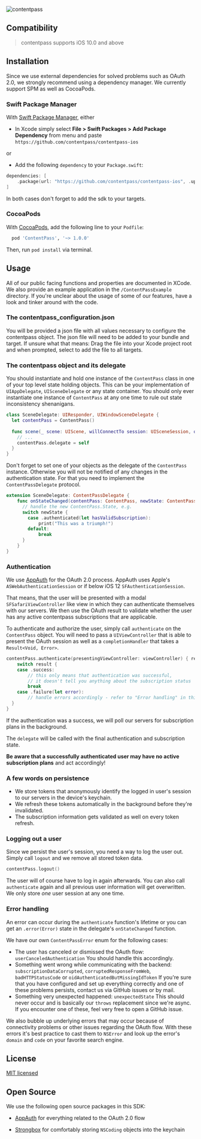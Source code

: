 ![contentpass](https://www.contentpass.de/img/logo.svg)



## Compatibility


> contentpass supports iOS 10.0 and above



## Installation

Since we use external dependencies for solved problems such as OAuth 2.0, we strongly recommend using a dependency manager.
We currently support SPM as well as CocoaPods.



### Swift Package Manager

With [Swift Package Manager](https://swift.org/package-manager), either
* In Xcode simply select **File > Swift Packages > Add Package Dependency** from menu and paste `https://github.com/contentpass/contentpass-ios`

or

* Add the following `dependency` to your `Package.swift`:
```swift
dependencies: [
    .package(url: "https://github.com/contentpass/contentpass-ios", .upToNextMajor(from: "1.0.0"))
]
```

In both cases don't forget to add the sdk to your targets.



### CocoaPods

With [CocoaPods](https://guides.cocoapods.org/using/getting-started.html), add the following line to your `Podfile`:
```ruby
  pod 'ContentPass', '~> 1.0.0'
```

Then, run `pod install` via terminal.



## Usage

All of our public facing functions and properties are documented in XCode.
We also provide an example application in the `/ContentPassExample` directory. If you're unclear about the usage of some of our features, have a look and tinker around with the code.

### The contentpass_configuration.json

You will be provided a json file with all values necessary to configure the contentpass object. The json file will need to be added to your bundle and target.
If unsure what that means: Drag the file into your Xcode project root and when prompted, select to add the file to all targets.

### The contentpass object and its delegate

You should instantiate and hold one instance of the `ContentPass` class in one of your top level state holding objects. This can be your implementation of `UIAppDelegate`, `UISceneDelegate` or any state container. You should only ever instantiate one instance of `ContentPass` at any one time to rule out state inconsistency shenanigans.


```swift
class SceneDelegate: UIResponder, UIWindowSceneDelegate {
  let contentPass = ContentPass()
  
  func scene(_ scene: UIScene, willConnectTo session: UISceneSession, options connectionOptions: UIScene.ConnectionOptions) {
    // ...
    contentPass.delegate = self
  }
}
```

Don't forget to set one of your objects as the delegate of the `ContentPass` instance. Otherwise you will not be notified of any changes in the authentication state. For that you need to implement the `ContentPassDelegate` protocol.

```swift
extension SceneDelegate: ContentPassDelegate {
    func onStateChanged(contentPass: ContentPass, newState: ContentPass.State) {
      // handle the new ContentPass.State, e.g.
      switch newState {
        case .authenticated(let hasValidSubscription):
	        print("This was a triumph!")
        default:
        	break
      }
    }
}
```

### Authentication

We use [AppAuth](https://github.com/openid/AppAuth-iOS) for the OAuth 2.0 process. AppAuth uses Apple's `ASWebAuthenticationSession` or if below iOS 12 `SFAuthenticationSession`. 

That means, that the user will be presented with a modal `SFSafariViewController` like view in which they can authenticate themselves with our servers. We then use the OAuth result to validate whether the user has any active contentpass subscriptions that are applicable.

To authenticate and authorize the user, simply call `authenticate` on the `ContentPass` object. You will need  to pass a `UIViewController` that is able to present the OAuth session as well as a `completionHandler` that takes a `Result<Void, Error>`.

```swift
contentPass.authenticate(presentingViewController: viewController) { result in
	switch result {
    case .success:
    	// this only means that authentication was successful, 
    	// it doesn't tell you anything about the subscription status
    	break
    case .failure(let error):
    	// handle errors accordingly - refer to "Error handling" in this document
  }	
}
```

If the authentication was a success, we will poll our servers for subscription plans in the background.

The `delegate` will be called with the final authentication and subscription state. 

**Be aware that a successfully authenticated user may have no active subscription plans** and act accordingly!

### A few words on persistence

* We store tokens that anonymously identify the logged in user's session to our servers in the device's keychain. 
* We refresh these tokens automatically in the background before they're invalidated.
* The subscription information gets validated as well on every token refresh.

### Logging out a user

Since we persist the user's session, you need a way to log the user out. Simply call `logout` and we remove all stored token data.

```swift
contentPass.logout()
```

The user will of course have to log in again afterwards.
You can also call `authenticate` again and all previous user information will get overwritten. 
We only store *one* user session at any one time.

### Error handling

An error can occur during the `authenticate` function's lifetime or you can get an `.error(Error)` state in the delegate's `onStateChanged` function.

We have our own `ContentPassError` enum for the following cases:

* The user has canceled or dismissed the OAuth flow: `userCanceledAuthentication` 
  You should handle this accordingly.
* Something went wrong while communicating with the backend: `subscriptionDataCorrupted`, `corruptedResponseFromWeb`, `badHTTPStatusCode` or `oidAuthenticatedButMissingIdToken`
  If you're sure that you have configured and set up everything correctly and one of these problems persists, contact us via GitHub issues or by mail.
* Something very unexpected happened: `unexpectedState` 
  This should never occur and is basically our `throws` replacement since we're async. If you encounter one of these, feel very free to open a GitHub issue.

We also bubble up underlying errors that may occur because of connectivity problems or other issues regarding the OAuth flow.
With these errors it's best practice to cast them to `NSError` and look up the error's `domain` and `code` on your favorite search engine.

## License

[MIT licensed](https://github.com/contentpass/contentpass-ios/blob/main/LICENSE)

## Open Source

We use the following open source packages in this SDK:

* [AppAuth](https://github.com/openid/AppAuth-iOS) for everything related to the OAuth 2.0 flow

* [Strongbox](https://github.com/granoff/Strongbox) for comfortably storing `NSCoding` objects into the keychain

